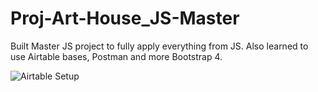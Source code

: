 # Proj-Art-House_JS-Master
Built Master JS project to fully apply everything from JS. Also learned to use Airtable bases, Postman and more Bootstrap 4.

![Airtable Setup](https://github.com/Kashi98/Proj-Art-House_JS-Master/blob/images/Airtable-About-1.png?raw=true)
